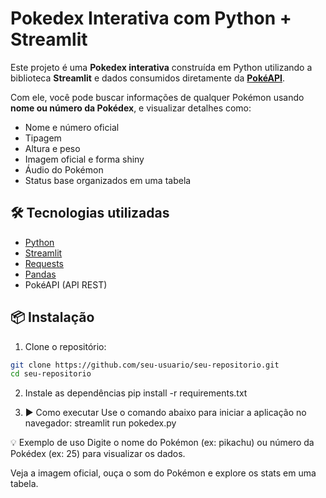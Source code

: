 # Pokedex Interativa com Python + Streamlit

Este projeto é uma **Pokedex interativa** construída em Python utilizando a biblioteca **Streamlit** e dados consumidos diretamente da **[PokéAPI](https://pokeapi.co/)**.

Com ele, você pode buscar informações de qualquer Pokémon usando **nome ou número da Pokédex**, e visualizar detalhes como:
- Nome e número oficial
- Tipagem
- Altura e peso
- Imagem oficial e forma shiny
- Áudio do Pokémon
- Status base organizados em uma tabela

## 🛠️ Tecnologias utilizadas

- [Python](https://www.python.org/)
- [Streamlit](https://streamlit.io/)
- [Requests](https://pypi.org/project/requests/)
- [Pandas](https://pandas.pydata.org/)
- PokéAPI (API REST)

## 📦 Instalação

1. Clone o repositório:

```bash
git clone https://github.com/seu-usuario/seu-repositorio.git
cd seu-repositorio
```

2. Instale as dependências
pip install -r requirements.txt

3. ▶️ Como executar
Use o comando abaixo para iniciar a aplicação no navegador:
streamlit run pokedex.py


💡 Exemplo de uso
Digite o nome do Pokémon (ex: pikachu) ou número da Pokédex (ex: 25) para visualizar os dados.

Veja a imagem oficial, ouça o som do Pokémon e explore os stats em uma tabela.

